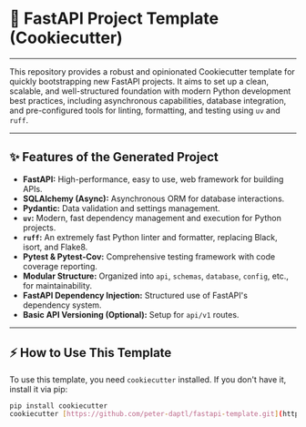 # 🚀 FastAPI Project Template (Cookiecutter)

---

This repository provides a robust and opinionated Cookiecutter template for quickly bootstrapping new FastAPI projects. It aims to set up a clean, scalable, and well-structured foundation with modern Python development best practices, including asynchronous capabilities, database integration, and pre-configured tools for linting, formatting, and testing using `uv` and `ruff`.

---
## ✨ Features of the Generated Project

* **FastAPI:** High-performance, easy to use, web framework for building APIs.
* **SQLAlchemy (Async):** Asynchronous ORM for database interactions.
* **Pydantic:** Data validation and settings management.
* **`uv`:** Modern, fast dependency management and execution for Python projects.
* **`ruff`:** An extremely fast Python linter and formatter, replacing Black, isort, and Flake8.
* **Pytest & Pytest-Cov:** Comprehensive testing framework with code coverage reporting.
* **Modular Structure:** Organized into `api`, `schemas`, `database`, `config`, etc., for maintainability.
* **FastAPI Dependency Injection:** Structured use of FastAPI's dependency system.
* **Basic API Versioning (Optional):** Setup for `api/v1` routes.

---

## ⚡ How to Use This Template

To use this template, you need `cookiecutter` installed. If you don't have it, install it via pip:

```bash
pip install cookiecutter
cookiecutter [https://github.com/peter-daptl/fastapi-template.git](https://github.com/peter-daptl/fastapi-uv-template.git)

